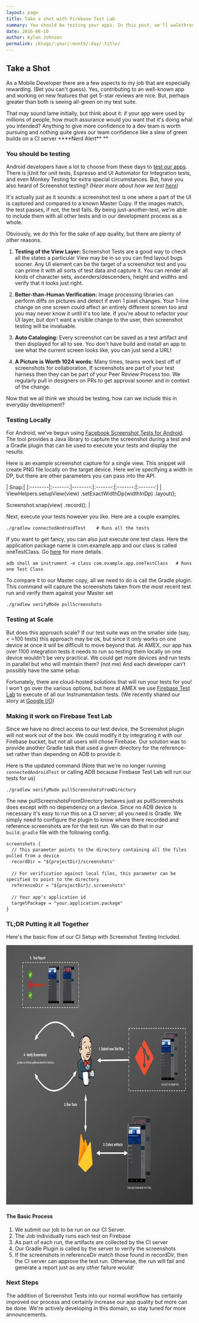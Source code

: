 ```yaml
---
layout: page
title: Take a shot with Firebase Test Lab
summary: You should be testing your apps. In this post, we'll walkthrough how AMEX integrates Screenshot Testing with Firebase Test Lab to improve app quality
date: 2016-06-10
author: Kylan Johnson
permalink: /blogs/:year/:month/:day/:title/
---
```


## Take a Shot 

As a Mobile Developer there are a few aspects to my job that are especially rewarding. (Bet you can't guess).  Yes, contributing to an well-known app and working on new features that get 5-star reviews are nice.  But, perhaps greater than both is seeing all-green on my test suite.

That may sound lame initially, but think about it: if your app were used by millions of people, how much assurance would you want that it's doing what you intended? Anything to give more confidence to a dev team is worth pursuing and nothing quite gives our team confidence like a slew of green builds on a CI server  **\*\*Nerd Alert\*\* **

### You should be testing 
Android developers have a lot to choose from these days to [test our apps](https://developer.android.com/studio/test/index.html).  There is jUnit for unit tests, Espresso and UI Automator for Integration tests, and even Monkey Testing for extra special circumstances.  But, have you also heard of Screenshot testing?  *(Hear more about how we test [here](https://www.youtube.com/watch?v=-xQCNf_5NNM))*  

It's actually just as it sounds: a screenshot test is one where a part of the UI is captured and compared to a known Master Copy.  If the images match, the test passes, if not, the test fails.  By being just-another-test, we're able to include them with all other tests and in our development process as a whole.

Obviously, we do this for the sake of app quality, but there are plenty of other reasons.

1. **Testing of the View Layer:**    Screenshot Tests are a good way to check all the states a particular View may be in so you can find layout bugs sooner.  Any UI element can be the target of a screenshot test and you can prime it with all sorts of test data and capture it.  You can render all kinds of character sets, ascenders/descenders, height and widths and verify that it looks just right.

2. **Better-than-Human Verification:**   Image processing libraries can perform diffs on pictures and detect if even 1 pixel changes.  Your 1-line change on one screen could affect an entirely different screen too and you may never know it until it's too late.  If you're about to refactor your UI layer, but don't want a visible change to the user, then screenshot testing will be invaluable.

3. **Auto Cataloging:**  Every screenshot can be saved as a test artifact and then displayed for all to see.  You don't have build and install an app to see what the current screen looks like, you can just send a URL! 

4. **A Picture is Worth 1024 words:**  Many times, teams work best off of screenshots for collaboration.  If screenshots are part of your test harness then they can be part of your Peer Review Process too.  We regularly pull in designers on PRs to get approval sooner and in context of the change.

Now that we all think we should be testing, how can we include this in everyday development?  

### Testing Locally 
For Android, we've begun using [Facebook Screenshot Tests for Android](https://github.com/facebook/screenshot-tests-for-android).  The tool provides a Java library to capture the screenshot during a test and a Gradle plugin that can be used to execute your tests and display the results.  

Here is an example screenshot capture for a single view.  This snippet will create PNG file locally on the target device.  Here we're specifying a width in DP, but there are other parameters you can pass into the API.






| Snap:|
|:--------|:-------:|--------:|:-------:|:-------:|:-------:|
| ViewHelpers.setupView(view) 
        .setExactWidthDp(widthInDp)
        .layout();

Screenshot.snap(view)
        .record();  | 




 
Next, execute your tests however you like.  Here are a couple examples.

```
./gradlew connectedAndroidTest    # Runs all the tests
```
 
If you want to get fancy, you can also just execute one test class.  Here the application package name is com.example.app and our class is called oneTestClass.  Go [here](https://developer.android.com/studio/test/command-line.html) for more details.

```
adb shell am instrument -e class com.example.app.oneTestClass   # Runs one Test Class
```
 
To compare it to our Master copy, all we need to do is call the Gradle plugin.  This command will capture the screenshots taken from the most recent test run and verify them against your Master set

```
./gradlew verifyMode pullScreenshots
```

### Testing at Scale 
But does this approach scale?  If our test suite was on the smaller side (say, < ~100 tests) this approach may be ok, but since it only works on one device at once it will be difficult to move beyond that.  At AMEX, our app has over 1100 integration tests it needs to run so testing them locally on one device wouldn't be very practical.   We could get more devices and run tests in parallel but who will maintain them?  (not me)  And each developer can't possibly have the same setup.

Fortunately, there are cloud-hosted solutions that will run your tests for you!  I won't go over the various options, but here at AMEX we use [Firebase Test Lab](https://firebase.google.com/docs/test-lab/) to execute of all our Instrumentation tests. (We recently shared our story at [Google I/O](https://www.youtube.com/watch?v=4fyhgHQYG1U))

### Making it work on Firebase Test Lab 

Since we have no direct access to our test device, the Screenshot plugin will not work out of the box.  We could modify it by integrating it with our Firebase bucket, but not all users will chose Firebase.  Our solution was to provide another Gradle task that used a given directory for the reference-set rather than depending on ADB to provide it:  
 
Here is the updated command (Note that we're no longer running `connectedAndroidTest` or calling ADB because Firebase Test Lab will run our tests for us)

```
./gradlew verifyMode pullScreenshotsFromDirectory
```
 
The new pullScreenshotsFromDirectory behaves just as pullScreenshots does except with no dependency on a device.  Since no ADB device is necessary it's easy to run this on a CI server; all you need is Gradle.  We simply need to configure the plugin to know where there recorded and reference screenshots are for the test run.  We can do that in our `build.gradle` file with the following config.

```
screenshots {
  // This parameter points to the directory containing all the files pulled from a device
  recordDir = "${projectDir}/screenshots"
 
  // For verification against local files, this parameter can be specified to point to the directory
  referenceDir = "${projectDir}/.screenshots"

  // Your app's application id
  targetPackage = "your.application.package"
}
```
 
### TL;DR Putting it all Together 
Here's the basic flow of our CI Setup with Screenshot Testing Included.

<img src="/img/blogs/CI_Setup.jpg" alt="" title="CI Flow" height="700" width="600"/>

#### The Basic Process 
1. We submit our job to be run on our CI Server. 
1. The Job individually runs each test on Firebase
1. As part of each run, the artifacts are collected by the CI server
1. Our Gradle Plugin is called by the server to verify the screenshots
1. If the screenshots in referenceDir match those found in recordDir, then the CI server can approve the test run.  Otherwise, the run will fail and generate a report just as any other failure would!

### Next Steps 
The addition of Screenshot Tests into our normal workflow has certainly improved our process and certainly increase our app quality but more can be done.  We're actively developing in this domain, so stay tuned for more announcements.
 
 
